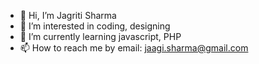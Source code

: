 - 👋 Hi, I’m Jagriti Sharma
- 👀 I’m interested in coding, designing
- 🌱 I’m currently learning javascript, PHP
- 📫 How to reach me by email: jaagi.sharma@gmail.com

<!---
JagritiS99/JagritiS99 is a ✨ special ✨ repository because its `README.md` (this file) appears on your GitHub profile.
You can click the Preview link to take a look at your changes.
--->
